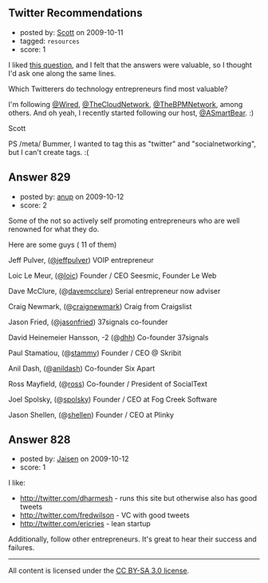 ## Twitter Recommendations

- posted by: [Scott](https://stackexchange.com/users/-1/88-scott) on 2009-10-11
- tagged: `resources`
- score: 1

I liked [this question][ref], and I felt that the answers were valuable, so I thought I'd ask one along the same lines.

Which Twitterers do technology entrepreneurs find most valuable?

I'm following [@Wired][wired], [@TheCloudNetwork][cloud], [@TheBPMNetwork][bpm], among others.  And oh yeah, I recently started following our host, [@ASmartBear][jason]. :)

Scott

PS /meta/ Bummer, I wanted to tag this as "twitter" and "socialnetworking", but I can't create tags. :(

[ref]:http://answers.onstartups.com/questions/720/the-blog-you-cant-live-without
[twitter]:http://twitter.com
[wired]:http://twitter.com/wired
[cloud]:http://twitter.com/thecloudnetwork
[bpm]:http://twitter.com/thebpmnetwork
[jason]:http://twitter.com/asmartbear




## Answer 829

- posted by: [anup](https://stackexchange.com/users/-1/475-anup) on 2009-10-12
- score: 2

<p>Some of the not so actively self promoting entrepreneurs who are well renowned for what they do.</p>

<p>Here are some guys ( 11 of them)</p>

<p>Jeff Pulver, (<a href="http://twitter.com/jeffpulver" rel="nofollow">@jeffpulver</a>) VOIP entrepreneur </p>

<p>Loic Le Meur, (<a href="http://twitter.com/loic" rel="nofollow">@loic</a>) Founder / CEO Seesmic, Founder Le Web </p>

<p>Dave McClure,   (@<a href="http://twitter.com/davemcclure" rel="nofollow">davemcclure</a>) Serial entrepreneur now adviser </p>

<p>Craig Newmark,  (@<a href="http://twitter.com/craignewmark" rel="nofollow">craignewmark</a>) Craig from Craigslist </p>

<p>Jason Fried,  (@<a href="http://twitter.com/jasonfried" rel="nofollow">jasonfried</a>) 37signals co-founder </p>

<p>David Heinemeier Hansson, -2 (@<a href="http://twitter.com/dhh" rel="nofollow">dhh</a>) Co-founder 37signals </p>

<p>Paul Stamatiou,  (@<a href="http://twitter.com/stammy" rel="nofollow">stammy</a>) Founder / CEO @ Skribit </p>

<p>Anil Dash,  (@<a href="http://twitter.com/anildash" rel="nofollow">anildash</a>) Co-founder Six Apart </p>

<p>Ross Mayfield,  (@<a href="http://twitter.com/ross" rel="nofollow">ross</a>) Co-founder / President of SocialText </p>

<p>Joel Spolsky,  (@<a href="http://twitter.com/spolsky" rel="nofollow">spolsky</a>) Founder / CEO at Fog Creek Software </p>

<p>Jason Shellen,  (@<a href="http://twitter.com/shellen" rel="nofollow">shellen</a>) Founder / CEO at Plinky </p>



## Answer 828

- posted by: [Jaisen](https://stackexchange.com/users/-1/15-jaisen) on 2009-10-12
- score: 1

I like:

 - http://twitter.com/dharmesh - runs this site but otherwise also has good tweets
 - http://twitter.com/fredwilson - VC with good tweets
 - http://twitter.com/ericries - lean startup

Additionally, follow other entrepreneurs.  It's great to hear their success and failures.



---

All content is licensed under the [CC BY-SA 3.0 license](https://creativecommons.org/licenses/by-sa/3.0/).
